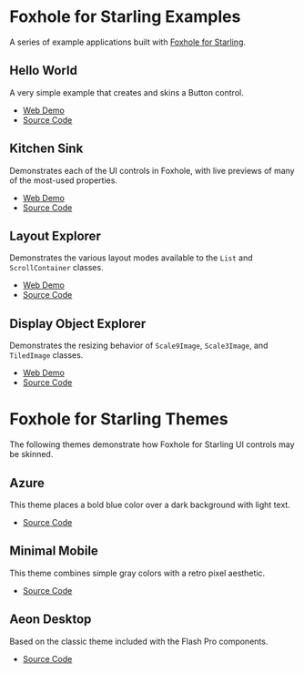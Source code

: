 # Foxhole for Starling Examples

A series of example applications built with [Foxhole for Starling](https://github.com/joshtynjala/foxhole-starling).

## Hello World

A very simple example that creates and skins a Button control.

* [Web Demo](http://flashtoolbox.com/foxhole-starling/examples/hello-world/)
* [Source Code](https://github.com/joshtynjala/foxhole-starling-examples/tree/master/HelloWorld)

## Kitchen Sink

Demonstrates each of the UI controls in Foxhole, with live previews of many of the most-used properties.

* [Web Demo](http://flashtoolbox.com/foxhole-starling/examples/kitchen-sink/)
* [Source Code](https://github.com/joshtynjala/foxhole-starling-examples/tree/master/KitchenSink)

## Layout Explorer

Demonstrates the various layout modes available to the `List` and `ScrollContainer` classes.

* [Web Demo](http://flashtoolbox.com/foxhole-starling/examples/layout-explorer/)
* [Source Code](https://github.com/joshtynjala/foxhole-starling-examples/tree/master/LayoutExplorer)

## Display Object Explorer

Demonstrates the resizing behavior of `Scale9Image`, `Scale3Image`, and `TiledImage` classes.

* [Web Demo](http://flashtoolbox.com/foxhole-starling/examples/display-object-explorer/)
* [Source Code](https://github.com/joshtynjala/foxhole-starling-examples/tree/master/DisplayObjectExplorer)

# Foxhole for Starling Themes

The following themes demonstrate how Foxhole for Starling UI controls may be skinned.

## Azure

This theme places a bold blue color over a dark background with light text.

* [Source Code](https://github.com/joshtynjala/foxhole-starling-examples/tree/master/AzureTheme)

## Minimal Mobile

This theme combines simple gray colors with a retro pixel aesthetic.

* [Source Code](https://github.com/joshtynjala/foxhole-starling-examples/tree/master/MinimalTheme)

## Aeon Desktop

Based on the classic theme included with the Flash Pro components.

* [Source Code](https://github.com/joshtynjala/foxhole-starling-examples/tree/master/AeonDesktopTheme)
